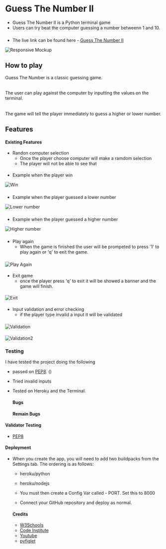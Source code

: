 # Guess The Number II

- Guess The Number II is a Python terminal game
- Users can try beat the computer guessing a number betweenn 1 and 10.
###
- The live link can be found here - [Guess The Number II](https://guess-the-number-2.herokuapp.com/) 

![Responsive Mockup](/assets/images/AmIresponsiveScreen.JPG)

## How to play 

Guess The Number is a classic guessing game. 

######
The user can play against the computer by inputting the values on the terminal. 

######
The game will tell the player immediately to guess a higher or lower number.

## Features
####
#### Existing Features

- Randon computer selection 
  - Once the player choose computer will make a ramdom selection 
   - The player will not be able to see that

####
- Example when the player win 

![Win](/assets/images/winWin.JPG)

###

- Example when the player guessed a lower number 

![Lower number](/assets/images/firstGuess.JPG)

###

- Example when the player guessed a higher number
  

![Higher number](/assets/images/secondGuess.JPG)

###
- Play again 
  - When the game is finished the user will be prompeted to press '1' to play again or 'q' to exit the game.
###
![Play Again](/assets/images/playAgain.JPG)

  ####
  - Exit game 
    - once the player press 'q' to exit it will be showed a banner and the game will finish.
    ####
  ![Exit](/assets/images/ExitGame.JPG)

  ####
- Input validation and error checking 
  - if the player type invalid a input it will be validated
  ###
![Validation](/assets/images/InputValidation.JPG)

####
![Validation2](/assets/images/InputValidation2.JPG)
### Testing

I have tested the project doing the following

- passed on [PEP8](http://pep8online.com/). ()
- Tried invalid inputs 
- Tested on Heroku and the Terminal.

  #### Bugs

 

  #### Remain Bugs



 #### Validator Testing 
 - [PEP8](http://pep8online.com/)
   
 #### Deployment 
- When you create the app, you will need to add two buildpacks from the Settings tab. The ordering is as follows:

   - heroku/python
    - heroku/nodejs
    - You must then create a Config Var called - PORT. Set this to 8000

    
  -  Connect your GitHub repository and deploy as normal.

  #### Credits

   - [W3Schools](https://www.w3schools.com/python/python_datetime.asp)
   - [Code Institute](https://www.CodeInstitute.net)
   - [Youtube](https://www.youtube.com/)
   - [pyfiglet](https://pypi.org/project/pyfiglet/0.7/)

